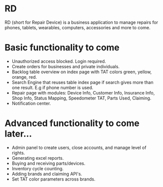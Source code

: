 # RD
RD (short for Repair Device) is a business application to manage repairs for phones, tablets, wearables, computers, accessories and more to come.

# Basic functionality to come
* Unauthorized access blocked. Login required.
* Create orders for businesses and private individuals.
* Backlog table overview on index page with TAT colors green, yellow, orange, red.
* Search Engine that reuses table index page if search gives more than one result. E.g if phone number is used.
* Repair page with modules: Device Info, Customer Info, Insurance Info, Shop Info, Status Mapping, Speedometer TAT, Parts Used, Claiming.
* Notification center.

# Advanced functionality to come later...
* Admin panel to create users, close accounts, and manage level of rights.
* Generating excel reports.
* Buying and receiving parts/devices.
* Inventory cycle counting.
* Adding brands and claiming API's.
* Set TAT color parameters across brands.